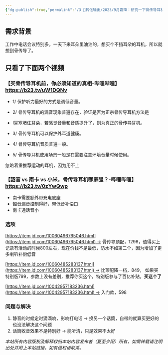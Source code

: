```yaml
---
{"dg-publish":true,"permalink":"/3 🎉转化输出/2023/9月霜降：研究一下骨传导耳机/","tags":["新东西研究"],"noteIcon":"1","created":"2023-08-20T16:57:00","updated":"2024-08-31T20:49:00"}
---
```


## 需求背景

工作中电话会议特别多，一天下来耳朵里油油的，想买个不挡耳朵的耳机，所以就想到骨传导了。  

## 只看了下面两个视频
 
### 【买骨传导耳机前，你必须知道的真相-哔哩哔哩】 https://b23.tv/uW1DQNv

- 1/ 保护听力最好的方式是调低音量。

- 2/ 骨传导耳机的漏音现象普遍存在，验证是否为正宗骨传导耳机方法是

- I耳塞堵住耳朵，若感觉音量和音质提升了，则为真正的骨传导耳机。

- 3/ 骨传导耳机可以保护外耳道健康。

- 4/ 骨传导耳机音质普遍一般。

- 5/ 骨传导耳机使用场景一般是在需要注意环境音量时候使用。

忽略着重推荐运动的耳机，因为用不上

### 【韶音 vs 南卡 vs 小米，骨传导耳机哪家强？-哔哩哔哩】 https://b23.tv/0zYwQwp

- 南卡需要额外带充电底座
- 韶音漏音控制得好，带低音补偿口
- 南卡通话音小
### 选项

[https://item.jd.com/10060496765046.html](https://item.jd.com/10060496765046.html) -> 骨传导顶配，1298，值得买上记录有活动的时候800左右，现在价钱不是最低，防水不如第二个，因为增加了更多喇叭补偿低音

[https://item.jd.com/10060485283137.html](https://item.jd.com/10060485283137.html) -> 比顶配降一档，849， 如果买特别版799，参数上没有差别，推荐你买这个，特别版参与了百亿补贴。**买这个了**

[https://item.jd.com/10042957183236.html](https://item.jd.com/10042957183236.html) -> 入门款，598  

### 问题与解决

1. 静音的时候定时滴滴响，影响打电话 -> 换另一个话筒，自带的就算买更好的也没法解决这个问题
2. 话筒收音效果不是特别好 -> 能听清，只是效果不太好


<div class="transclusion internal-embed is-loaded"><div class="markdown-embed">




*本站所有内容版权及解释权归本站内容发布者（夏至夕阳）所有，如需转载请注明出处并附上本站链接，如有侵权请联系。*


</div></div>
